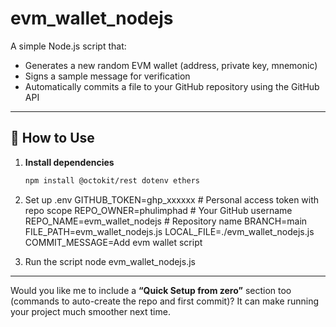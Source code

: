 # evm_wallet_nodejs

A simple Node.js script that:
- Generates a new random EVM wallet (address, private key, mnemonic)
- Signs a sample message for verification
- Automatically commits a file to your GitHub repository using the GitHub API

---

## 🪪 How to Use

1. **Install dependencies**
   ```bash
   npm install @octokit/rest dotenv ethers

2. Set up .env
GITHUB_TOKEN=ghp_xxxxxx         # Personal access token with repo scope
REPO_OWNER=phulimphad           # Your GitHub username
REPO_NAME=evm_wallet_nodejs     # Repository name
BRANCH=main
FILE_PATH=evm_wallet_nodejs.js
LOCAL_FILE=./evm_wallet_nodejs.js
COMMIT_MESSAGE=Add evm wallet script

3. Run the script
node evm_wallet_nodejs.js

---

Would you like me to include a **“Quick Setup from zero”** section too (commands to auto-create the repo and first commit)? It can make running your project much smoother next time.
